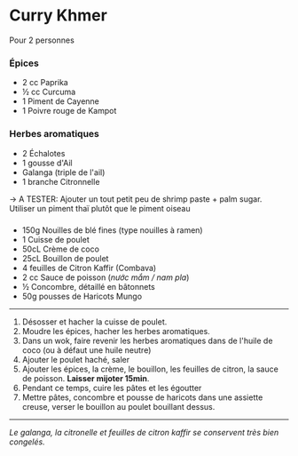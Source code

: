 # Curry Khmer

Pour 2 personnes

### Épices

- 2 cc Paprika
- ½ cc Curcuma
- 1 Piment de Cayenne
- 1 Poivre rouge de Kampot

### Herbes aromatiques

- 2 Échalotes
- 1 gousse d'Ail
- Galanga (triple de l'ail)
- 1 branche Citronnelle

-> A TESTER: 
Ajouter un tout petit peu de shrimp paste + palm sugar.
Utiliser un piment thaï plutôt que le piment oiseau

### 

- 150g Nouilles de blé fines (type nouilles à ramen)
- 1 Cuisse de poulet
- 50cL Crème de coco
- 25cL Bouillon de poulet
- 4 feuilles de Citron Kaffir (Combava)
- 2 cc Sauce de poisson (*nước mắm / nam pla*)
- ½ Concombre, détaillé en bâtonnets
- 50g pousses de Haricots Mungo

---

1. Désosser et hacher la cuisse de poulet.
2. Moudre les épices, hacher les herbes aromatiques.
3. Dans un wok, faire revenir les herbes aromatiques dans de l'huile de coco (ou à défaut une huile neutre)
4. Ajouter le poulet haché, saler
5. Ajouter les épices, la crème, le bouillon, les feuilles de citron, la sauce de poisson. **Laisser mijoter 15min**.
6. Pendant ce temps, cuire les pâtes et les égoutter
8. Mettre pâtes, concombre et pousse de haricots dans une assiette creuse, verser le bouillon au poulet bouillant dessus.

---

_Le galanga, la citronelle et feuilles de citron kaffir se conservent très bien congelés._

